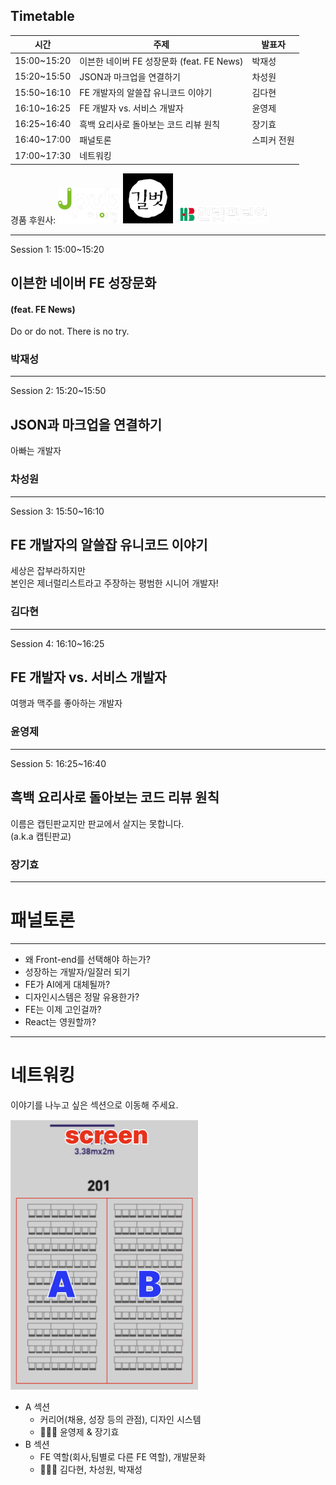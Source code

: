 ## Timetable

시간 | 주제 | 발표자
--- | --- | ---
15:00~15:20	| 이븐한 네이버 FE 성장문화 (feat. FE News) | 박재성
15:20~15:50	| JSON과 마크업을 연결하기 | 차성원
15:50~16:10	| FE 개발자의 알쓸잡 유니코드 이야기 | 김다현
16:10~16:25	| FE 개발자 vs. 서비스 개발자 | 윤영제
16:25~16:40	| 흑백 요리사로 돌아보는 코드 리뷰 원칙 | 장기효
16:40~17:00 | 패널토론 | 스피커 전원
17:00~17:30 | 네트워킹


<div>
    경품 후원사: 
    <img src="./img/jpub.png" style="width:100px;"> 
    <img src="./img/gilbut.png" style="filter:invert(1);width:80px;"> 
    <img src="./img/hanbit.png" style="width:150px">
</div>


----------

Session 1: 15:00~15:20
## 이븐한 네이버 FE 성장문화
#### (feat. FE News) <!-- .element: style="margin-top:-30px" -->

Do or do not. There is no try.

<div style="background-image:url('./img/jaesung.park.jpg')" class="person"></div>

### 박재성

----------

Session 2: 15:20~15:50
## JSON과 마크업을 연결하기 

아빠는 개발자

<div style="background-image:url('./img/sungwon.cha.jpg')" class="person"></div>

### 차성원

----------

Session 3: 15:50~16:10
## FE 개발자의 알쓸잡 유니코드 이야기

세상은 잡부라하지만<br>
본인은 제너럴리스트라고 주장하는 평범한 시니어 개발자!

<div style="background-image:url('./img/dahyun.kim.jpg')" class="person"></div>

### 김다현

----------

Session 4: 16:10~16:25
## FE 개발자 vs. 서비스 개발자

여행과 맥주를 좋아하는 개발자

<div style="background-image:url('./img/youngjae.yun.jpg')" class="person"></div>

### 윤영제

----------

Session 5: 16:25~16:40
## 흑백 요리사로 돌아보는 코드 리뷰 원칙

이름은 캡틴판교지만 판교에서 살지는 못합니다.<br>
(a.k.a 캡틴판교)

<div style="background-image:url('./img/kihyo.jang.jpg')" class="person"></div>

### 장기효

----------

# 패널토론

----------

- 왜 Front-end를 선택해야 하는가? <!-- .element: class="fragment" -->
- 성장하는 개발자/일잘러 되기 <!-- .element: class="fragment" -->
- FE가 AI에게 대체될까? <!-- .element: class="fragment" -->
- 디자인시스템은 정말 유용한가? <!-- .element: class="fragment" -->
- FE는 이제 고인걸까? <!-- .element: class="fragment" -->
- React는 영원할까? <!-- .element: class="fragment" -->

----------

# 네트워킹

이야기를 나누고 싶은 섹션으로 이동해 주세요.

<img src="./img/networking.png" style="width:300px">

- A 섹션
    - 커리어(채용, 성장 등의 관점), 디자인 시스템
    - 🧑🏻‍💻 윤영제 & 장기효
- B 섹션
    - FE 역할(회사,팀별로 다른 FE 역할), 개발문화
    - 👨🏼‍💻 김다현, 차성원, 박재성
